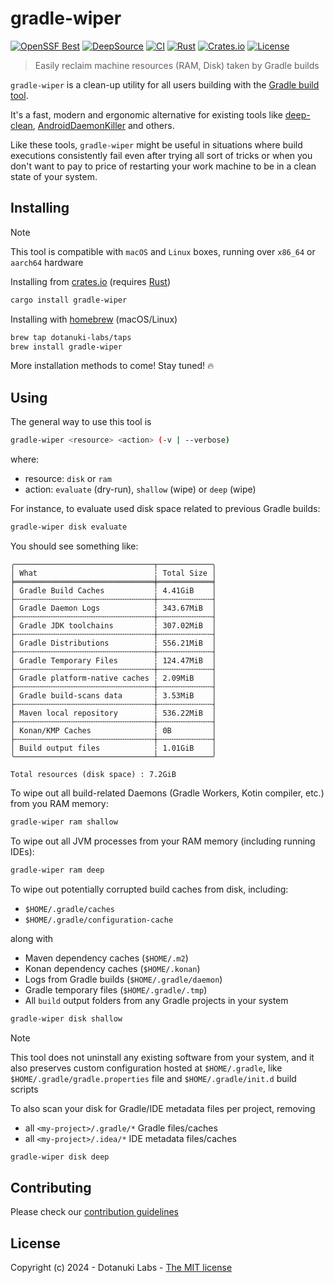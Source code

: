 # gradle-wiper

[![OpenSSF Best](https://www.bestpractices.dev/projects/8920/badge)](https://www.bestpractices.dev/projects/8920)
[![DeepSource](https://app.deepsource.com/gh/dotanuki-labs/gradle-wiper.svg/?label=active+issues&token=_GtR-4HW2ttd966CiJOOYEw6)](https://app.deepsource.com/gh/dotanuki-labs/gradle-wiper/)
[![CI](https://github.com/dotanuki-labs/gradle-wiper/actions/workflows/ci.yml/badge.svg)](https://github.com/dotanuki-labs/gradle-wiper/actions/workflows/ci.yml)
[![Rust](https://img.shields.io/badge/rustc-1.74+-FF8000.svg?logo=rust&logoColor=white)](https://rustup.rs/)
[![Crates.io](https://img.shields.io/crates/v/gradle-wiper)](https://crates.io/crates//gradle-wiper)
[![License](https://img.shields.io/github/license/dotanuki-labs/gradle-wiper)](https://choosealicense.com/licenses/mit)

> Easily reclaim machine resources (RAM, Disk) taken by Gradle builds

`gradle-wiper` is a clean-up utility for all users building with the
[Gradle build tool](https://gradle.org/).

It's a fast, modern and ergonomic alternative for existing tools like
[deep-clean](https://github.com/rock3r/deep-clean),
[AndroidDaemonKiller](https://github.com/PaulWoitaschek/DaemonHunter)
and others.

Like these tools, `gradle-wiper` might be useful in
situations where build executions consistently fail even after
trying all sort of tricks or when you don't want to pay to
price of restarting your work machine to be in a clean state of your
system.

## Installing

> [!NOTE]
> This tool is compatible with `macOS` and `Linux` boxes, running over `x86_64` or `aarch64` hardware

Installing from [crates.io](https://crates.io/crates/gradle-wiper) (requires [Rust](https://rustup.rs/))

```bash
cargo install gradle-wiper
```

Installing with [homebrew](https://brew.sh/) (macOS/Linux)

```bash
brew tap dotanuki-labs/taps
brew install gradle-wiper
```

More installation methods to come! Stay tuned! 🔥

## Using

The general way to use this tool is

```bash
gradle-wiper <resource> <action> (-v | --verbose)
```

where:

- resource: `disk` or `ram`
- action: `evaluate` (dry-run), `shallow` (wipe) or `deep` (wipe)

For instance, to evaluate used disk space related to previous Gradle builds:

```bash
gradle-wiper disk evaluate
```

You should see something like:

```text
╭───────────────────────────────┬────────────╮
│ What                          ┆ Total Size │
╞═══════════════════════════════╪════════════╡
│ Gradle Build Caches           ┆ 4.41GiB    │
├╌╌╌╌╌╌╌╌╌╌╌╌╌╌╌╌╌╌╌╌╌╌╌╌╌╌╌╌╌╌╌┼╌╌╌╌╌╌╌╌╌╌╌╌┤
│ Gradle Daemon Logs            ┆ 343.67MiB  │
├╌╌╌╌╌╌╌╌╌╌╌╌╌╌╌╌╌╌╌╌╌╌╌╌╌╌╌╌╌╌╌┼╌╌╌╌╌╌╌╌╌╌╌╌┤
│ Gradle JDK toolchains         ┆ 307.02MiB  │
├╌╌╌╌╌╌╌╌╌╌╌╌╌╌╌╌╌╌╌╌╌╌╌╌╌╌╌╌╌╌╌┼╌╌╌╌╌╌╌╌╌╌╌╌┤
│ Gradle Distributions          ┆ 556.21MiB  │
├╌╌╌╌╌╌╌╌╌╌╌╌╌╌╌╌╌╌╌╌╌╌╌╌╌╌╌╌╌╌╌┼╌╌╌╌╌╌╌╌╌╌╌╌┤
│ Gradle Temporary Files        ┆ 124.47MiB  │
├╌╌╌╌╌╌╌╌╌╌╌╌╌╌╌╌╌╌╌╌╌╌╌╌╌╌╌╌╌╌╌┼╌╌╌╌╌╌╌╌╌╌╌╌┤
│ Gradle platform-native caches ┆ 2.09MiB    │
├╌╌╌╌╌╌╌╌╌╌╌╌╌╌╌╌╌╌╌╌╌╌╌╌╌╌╌╌╌╌╌┼╌╌╌╌╌╌╌╌╌╌╌╌┤
│ Gradle build-scans data       ┆ 3.53MiB    │
├╌╌╌╌╌╌╌╌╌╌╌╌╌╌╌╌╌╌╌╌╌╌╌╌╌╌╌╌╌╌╌┼╌╌╌╌╌╌╌╌╌╌╌╌┤
│ Maven local repository        ┆ 536.22MiB  │
├╌╌╌╌╌╌╌╌╌╌╌╌╌╌╌╌╌╌╌╌╌╌╌╌╌╌╌╌╌╌╌┼╌╌╌╌╌╌╌╌╌╌╌╌┤
│ Konan/KMP Caches              ┆ 0B         │
├╌╌╌╌╌╌╌╌╌╌╌╌╌╌╌╌╌╌╌╌╌╌╌╌╌╌╌╌╌╌╌┼╌╌╌╌╌╌╌╌╌╌╌╌┤
│ Build output files            ┆ 1.01GiB    │
╰───────────────────────────────┴────────────╯

Total resources (disk space) : 7.2GiB
```

To wipe out all build-related Daemons (Gradle Workers, Kotin compiler, etc.)
from you RAM memory:

```bash
gradle-wiper ram shallow
```

To wipe out all JVM processes from your RAM memory (including running IDEs):

```bash
gradle-wiper ram deep
```

To wipe out potentially corrupted build caches from disk, including:

- `$HOME/.gradle/caches`
- `$HOME/.gradle/configuration-cache`

along with

- Maven dependency caches (`$HOME/.m2`)
- Konan dependency caches (`$HOME/.konan`)
- Logs from Gradle builds (`$HOME/.gradle/daemon`)
- Gradle temporary files (`$HOME/.gradle/.tmp`)
- All `build` output folders from any Gradle projects in your system

```bash
gradle-wiper disk shallow
```

> [!NOTE]
> This tool does not uninstall any existing software from your system, and
> it also preserves custom configuration hosted at `$HOME/.gradle`, like
> `$HOME/.gradle/gradle.properties` file and `$HOME/.gradle/init.d` build scripts

To also scan your disk for Gradle/IDE metadata files per project, removing

- all `<my-project>/.gradle/*` Gradle files/caches
- all `<my-project>/.idea/*` IDE metadata files/caches

```bash
gradle-wiper disk deep
```

## Contributing

Please check our [contribution guidelines](https://github.com/dotanuki-labs/gradle-wiper/blob/main/docs/contributing.md)

## License

Copyright (c) 2024 - Dotanuki Labs - [The MIT license](https://choosealicense.com/licenses/mit)
